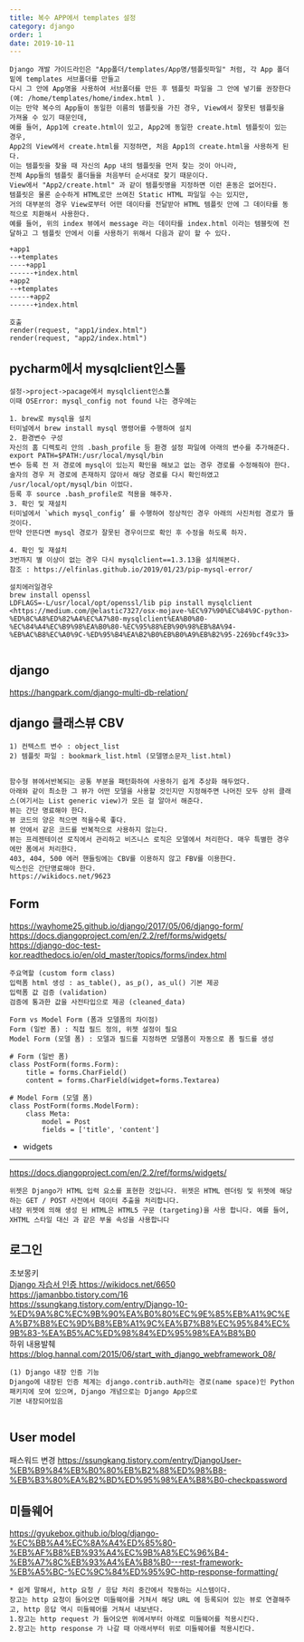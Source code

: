 ```yaml
---
title: 복수 APP에서 templates 설정
category: django
order: 1
date: 2019-10-11
---
```


```
Django 개발 가이드라인은 "App폴더/templates/App명/템플릿파일" 처럼, 각 App 폴더 밑에 templates 서브폴더를 만들고 
다시 그 안에 App명을 사용하여 서브폴더를 만든 후 템플릿 파일을 그 안에 넣기를 권장한다 (예: /home/templates/home/index.html ).
이는 만약 복수의 App들이 동일한 이름의 템플릿을 가진 경우, View에서 잘못된 템플릿을 가져올 수 있기 때문인데, 
예를 들어, App1에 create.html이 있고, App2에 동일한 create.html 템플릿이 있는 경우, 
App2의 View에서 create.html를 지정하면, 처음 App1의 create.html을 사용하게 된다. 
이는 템플릿을 찾을 때 자신의 App 내의 템플릿을 먼저 찾는 것이 아니라, 
전체 App들의 템플릿 폴더들을 처음부터 순서대로 찾기 때문이다. 
View에서 "App2/create.html" 과 같이 템플릿명을 지정하면 이런 혼동은 없어진다.
템플릿은 물론 순수하게 HTML로만 쓰여진 Static HTML 파일일 수는 있지만, 
거의 대부분의 경우 View로부터 어떤 데이타를 전달받아 HTML 템플릿 안에 그 데이타를 동적으로 치환해서 사용한다. 
예를 들어, 위의 index 뷰에서 message 라는 데이타를 index.html 이라는 템블릿에 전달하고 그 템플릿 안에서 이를 사용하기 위해서 다음과 같이 할 수 있다.

+app1
--+templates
----+app1
------+index.html
+app2
--+templates
-----+app2
------+index.html		

호출
render(request, "app1/index.html")
render(request, "app2/index.html")
```


## pycharm에서 mysqlclient인스톨

```
설정->project->pacage에서 mysqlclient인스톨
이때 OSError: mysql_config not found 나는 경우에는 

1. brew로 mysql을 설치
터미널에서 brew install mysql 명령어를 수행하여 설치
2. 환경변수 구성
자신의 홈 디렉토리 안의 .bash_profile 등 환경 설정 파일에 아래의 변수를 추가해준다.
export PATH=$PATH:/usr/local/mysql/bin
변수 등록 전 저 경로에 mysql이 있는지 확인을 해보고 없는 경우 경로를 수정해줘야 한다.
술자의 경우 저 경로에 존재하지 않아서 해당 경로를 다시 확인하였고 /usr/local/opt/mysql/bin 이었다.
등록 후 source .bash_profile로 적용을 해주자.
3. 확인 및 재설치
터미널에서 `which mysql_config’ 를 수행하여 정상적인 경우 아래의 사진처럼 경로가 뜰 것이다.
만약 안뜬다면 mysql 경로가 잘못된 경우이므로 확인 후 수정을 하도록 하자.

4. 확인 및 재설치
3번까지 별 이상이 없는 경우 다시 mysqlclient==1.3.13을 설치해본다.
참조 : https://elfinlas.github.io/2019/01/23/pip-mysql-error/

설치에러일경우
brew install openssl
LDFLAGS=-L/usr/local/opt/openssl/lib pip install mysqlclient
<https://medium.com/@elastic7327/osx-mojave-%EC%97%90%EC%84%9C-python-%ED%8C%A8%ED%82%A4%EC%A7%80-mysqlclient%EA%B0%80-%EC%84%A4%EC%B9%98%EA%B0%80-%EC%95%88%EB%90%98%EB%8A%94-%EB%AC%B8%EC%A0%9C-%ED%95%B4%EA%B2%B0%EB%B0%A9%EB%B2%95-2269bcf49c33>


```


## django 
<https://hangpark.com/django-multi-db-relation/>


## django 클래스뷰 CBV
```
1) 컨텍스트 변수 : object_list
2) 템플릿 파일 : bookmark_list.html (모델명소문자_list.html)


함수형 뷰에서반복되는 공통 부분을 패턴화하여 사용하기 쉽게 추상화 해두었다.
아래와 같이 최소한 그 뷰가 어떤 모델을 사용할 것인지만 지정해주면 나머진 모두 상위 클래스(여기서는 List generic view)가 모든 걸 알아서 해준다.
뷰는 간단 명료해야 한다.
뷰 코드의 양은 적으면 적을수록 좋다.
뷰 안에서 같은 코드를 반복적으로 사용하지 않는다.
뷰는 프레젠테이션 로직에서 관리하고 비즈니스 로직은 모델에서 처리한다. 매우 특별한 경우에만 폼에서 처리한다.
403, 404, 500 에러 핸들링에는 CBV를 이용하지 않고 FBV를 이용한다.
믹스인은 간단명료해야 한다.
https://wikidocs.net/9623

```

## Form
<https://wayhome25.github.io/django/2017/05/06/django-form/><br>
<https://docs.djangoproject.com/en/2.2/ref/forms/widgets/><br>
<https://django-doc-test-kor.readthedocs.io/en/old_master/topics/forms/index.html><br>
```
주요역할 (custom form class)
입력폼 html 생성 : as_table(), as_p(), as_ul() 기본 제공
입력폼 값 검증 (validation)
검증에 통과한 값을 사전타입으로 제공 (cleaned_data)

Form vs Model Form (폼과 모델폼의 차이점)
Form (일반 폼) : 직접 필드 정의, 위젯 설정이 필요
Model Form (모델 폼) : 모델과 필드를 지정하면 모델폼이 자동으로 폼 필드를 생성

# Form (일반 폼)
class PostForm(forms.Form):
	title = forms.CharField()
	content = forms.CharField(widget=forms.Textarea)

# Model Form (모델 폼)
class PostForm(forms.ModelForm):
	class Meta:
		model = Post
		fields = ['title', 'content']

```
* widgets 
----------
<https://docs.djangoproject.com/en/2.2/ref/forms/widgets/>

```
위젯은 Django가 HTML 입력 요소를 표현한 것입니다. 위젯은 HTML 렌더링 및 위젯에 해당하는 GET / POST 사전에서 데이터 추출을 처리합니다.
내장 위젯에 의해 생성 된 HTML은 HTML5 구문 (targeting)을 사용 합니다. 예를 들어, XHTML 스타일 대신 과 같은 부울 속성을 사용합니다
```

## 로그인
초보몽키 <a href='https://wayhome25.github.io/django/2017/03/01/django-99-my-first-project-2/'><br>
Django 자습서 인증 <https://wikidocs.net/6650><br>
<https://jamanbbo.tistory.com/16><br>
<https://ssungkang.tistory.com/entry/Django-10-%ED%9A%8C%EC%9B%90%EA%B0%80%EC%9E%85%EB%A1%9C%EA%B7%B8%EC%9D%B8%EB%A1%9C%EA%B7%B8%EC%95%84%EC%9B%83-%EA%B5%AC%ED%98%84%ED%95%98%EA%B8%B0>  <br>
하위 내용발췌 <https://blog.hannal.com/2015/06/start_with_django_webframework_08/><br>

```
(1) Django 내장 인증 기능
Django에 내장된 인증 체계는 django.contrib.auth라는 경로(name space)인 Python 패키지에 모여 있으며, Django 개념으로는 Django App으로
기본 내장되어있음 


```

## User model
패스워드 변경 <https://ssungkang.tistory.com/entry/DjangoUser-%EB%B9%84%EB%B0%80%EB%B2%88%ED%98%B8-%EB%B3%80%EA%B2%BD%ED%95%98%EA%B8%B0-checkpassword>

## 미들웨어

<https://gyukebox.github.io/blog/django-%EC%BB%A4%EC%8A%A4%ED%85%80-%EB%AF%B8%EB%93%A4%EC%9B%A8%EC%96%B4-%EB%A7%8C%EB%93%A4%EA%B8%B0---rest-framework-%EB%A5%BC-%EC%9C%84%ED%95%9C-http-response-formatting/>
```
* 쉽게 말해서, http 요청 / 응답 처리 중간에서 작동하는 시스템이다.
장고는 http 요청이 들어오면 미들웨어를 거쳐서 해당 URL 에 등록되어 있는 뷰로 연결해주고, http 응답 역시 미들웨어를 거쳐서 내보낸다.
1.장고는 http request 가 들어오면 위에서부터 아래로 미들웨어를 적용시킨다.
2.장고는 http response 가 나갈 때 아래서부터 위로 미들웨어를 적용시킨다.
```
